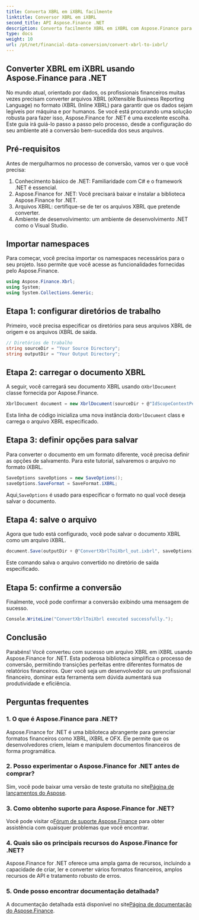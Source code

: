 ```yaml
---
title: Converta XBRL em iXBRL facilmente
linktitle: Conversor XBRL em iXBRL
second_title: API Aspose.Finance .NET
description: Converta facilmente XBRL em iXBRL com Aspose.Finance para .NET. Siga nosso guia passo a passo para uma transição perfeita. #Aspose #Finanças
type: docs
weight: 10
url: /pt/net/financial-data-conversion/convert-xbrl-to-ixbrl/
---
```

## Converter XBRL em iXBRL usando Aspose.Finance para .NET
No mundo atual, orientado por dados, os profissionais financeiros muitas vezes precisam converter arquivos XBRL (eXtensible Business Reporting Language) no formato iXBRL (Inline XBRL) para garantir que os dados sejam legíveis por máquina e por humanos. Se você está procurando uma solução robusta para fazer isso, Aspose.Finance for .NET é uma excelente escolha. Este guia irá guiá-lo passo a passo pelo processo, desde a configuração do seu ambiente até a conversão bem-sucedida dos seus arquivos.
## Pré-requisitos
Antes de mergulharmos no processo de conversão, vamos ver o que você precisa:
1. Conhecimento básico de .NET: Familiaridade com C# e o framework .NET é essencial.
2. Aspose.Finance for .NET: Você precisará baixar e instalar a biblioteca Aspose.Finance for .NET.
3. Arquivos XBRL: certifique-se de ter os arquivos XBRL que pretende converter.
4. Ambiente de desenvolvimento: um ambiente de desenvolvimento .NET como o Visual Studio.
## Importar namespaces
Para começar, você precisa importar os namespaces necessários para o seu projeto. Isso permite que você acesse as funcionalidades fornecidas pelo Aspose.Finance.
```csharp
using Aspose.Finance.Xbrl;
using System;
using System.Collections.Generic;
```
## Etapa 1: configurar diretórios de trabalho
Primeiro, você precisa especificar os diretórios para seus arquivos XBRL de origem e os arquivos iXBRL de saída.
```csharp
// Diretórios de trabalho
string sourceDir = "Your Source Directory";
string outputDir = "Your Output Directory";
```
## Etapa 2: carregar o documento XBRL
 A seguir, você carregará seu documento XBRL usando o`XbrlDocument` classe fornecida por Aspose.Finance.
```csharp
XbrlDocument document = new XbrlDocument(sourceDir + @"IdScopeContextPeriodStartAfterEnd.xml");
```
 Esta linha de código inicializa uma nova instância do`XbrlDocument` class e carrega o arquivo XBRL especificado.
## Etapa 3: definir opções para salvar
Para converter o documento em um formato diferente, você precisa definir as opções de salvamento. Para este tutorial, salvaremos o arquivo no formato iXBRL.
```csharp
SaveOptions saveOptions = new SaveOptions();
saveOptions.SaveFormat = SaveFormat.iXBRL;
```
 Aqui,`SaveOptions` é usado para especificar o formato no qual você deseja salvar o documento.
## Etapa 4: salve o arquivo
Agora que tudo está configurado, você pode salvar o documento XBRL como um arquivo iXBRL.
```csharp
document.Save(outputDir + @"ConvertXbrlToiXbrl_out.ixbrl", saveOptions);
```
Este comando salva o arquivo convertido no diretório de saída especificado.
## Etapa 5: confirme a conversão
Finalmente, você pode confirmar a conversão exibindo uma mensagem de sucesso.
```csharp
Console.WriteLine("ConvertXbrlToiXbrl executed successfully.");
```
## Conclusão
Parabéns! Você converteu com sucesso um arquivo XBRL em iXBRL usando Aspose.Finance for .NET. Esta poderosa biblioteca simplifica o processo de conversão, permitindo transições perfeitas entre diferentes formatos de relatórios financeiros. Quer você seja um desenvolvedor ou um profissional financeiro, dominar esta ferramenta sem dúvida aumentará sua produtividade e eficiência.
## Perguntas frequentes
### 1. O que é Aspose.Finance para .NET?
Aspose.Finance for .NET é uma biblioteca abrangente para gerenciar formatos financeiros como XBRL, iXBRL e OFX. Ele permite que os desenvolvedores criem, leiam e manipulem documentos financeiros de forma programática.
### 2. Posso experimentar o Aspose.Finance for .NET antes de comprar?
 Sim, você pode baixar uma versão de teste gratuita no site[Página de lançamentos do Aspose](https://releases.aspose.com/finance/net/).
### 3. Como obtenho suporte para Aspose.Finance for .NET?
 Você pode visitar o[Fórum de suporte Aspose.Finance](https://forum.aspose.com/c/finance/43) para obter assistência com quaisquer problemas que você encontrar.
### 4. Quais são os principais recursos do Aspose.Finance for .NET?
Aspose.Finance for .NET oferece uma ampla gama de recursos, incluindo a capacidade de criar, ler e converter vários formatos financeiros, amplos recursos de API e tratamento robusto de erros.
### 5. Onde posso encontrar documentação detalhada?
 A documentação detalhada está disponível no site[Página de documentação do Aspose.Finance](https://reference.aspose.com/finance/net/).